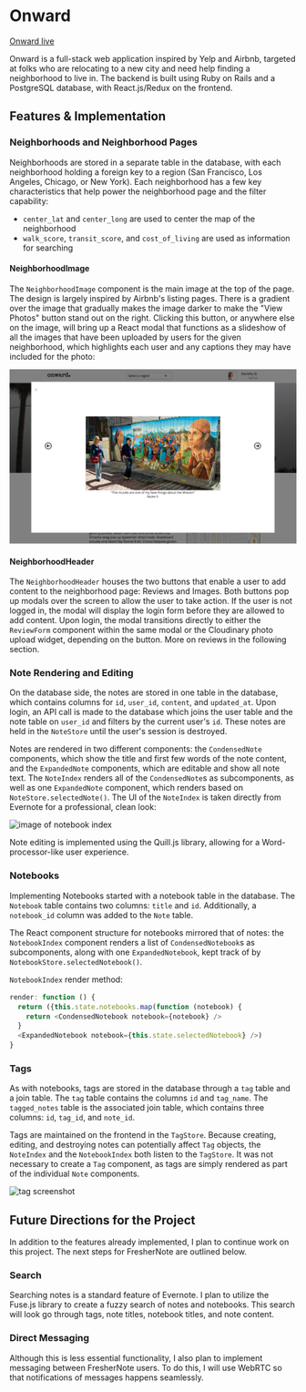 # Onward

[Onward live][heroku]

[heroku]: https://fsp-onward.herokuapp.com/#/

Onward is a full-stack web application inspired by Yelp and Airbnb, targeted at folks
who are relocating to a new city and need help finding a neighborhood to
live in.  The backend is built using Ruby on Rails and a PostgreSQL database, with React.js/Redux on the frontend.  

## Features & Implementation

### Neighborhoods and Neighborhood Pages

Neighborhoods are stored in a separate table in the database, with each neighborhood holding a foreign key to a region (San Francisco, Los Angeles, Chicago, or New York). Each neighborhood has a few key characteristics that help power the neighborhood page and the filter capability:
  + `center_lat` and `center_long` are used to center the map of the neighborhood
  + `walk_score`, `transit_score`, and `cost_of_living` are used as information for searching

#### NeighborhoodImage
The `NeighborhoodImage` component is the main image at the top of the page. The design is largely inspired by Airbnb's listing pages. There is a gradient over the image that gradually makes the image darker to make the "View Photos" button stand out on the right.  Clicking this button, or anywhere else on the image, will bring up a React modal that functions as a slideshow of all the images that have been uploaded by users for the given neighborhood, which highlights each user and any captions they may have included for the photo:

![image of image slideshow](docs/screenshots/image_slideshow.png)

#### NeighborhoodHeader
The `NeighborhoodHeader` houses the two buttons that enable a user to add content to the neighborhood page: Reviews and Images. Both buttons pop up modals over the screen to allow the user to take action.  If the user is not logged in, the modal will display the login form before they are allowed to add content.  Upon login, the modal transitions directly to either the `ReviewForm` component within the same modal or the Cloudinary photo upload widget, depending on the button.  More on reviews in the following section.

####



### Note Rendering and Editing

  On the database side, the notes are stored in one table in the database, which contains columns for `id`, `user_id`, `content`, and `updated_at`.  Upon login, an API call is made to the database which joins the user table and the note table on `user_id` and filters by the current user's `id`.  These notes are held in the `NoteStore` until the user's session is destroyed.  

  Notes are rendered in two different components: the `CondensedNote` components, which show the title and first few words of the note content, and the `ExpandedNote` components, which are editable and show all note text.  The `NoteIndex` renders all of the `CondensedNote`s as subcomponents, as well as one `ExpandedNote` component, which renders based on `NoteStore.selectedNote()`. The UI of the `NoteIndex` is taken directly from Evernote for a professional, clean look:  

![image of notebook index](wireframes/home-logged-in.jpg)

Note editing is implemented using the Quill.js library, allowing for a Word-processor-like user experience.

### Notebooks

Implementing Notebooks started with a notebook table in the database.  The `Notebook` table contains two columns: `title` and `id`.  Additionally, a `notebook_id` column was added to the `Note` table.  

The React component structure for notebooks mirrored that of notes: the `NotebookIndex` component renders a list of `CondensedNotebook`s as subcomponents, along with one `ExpandedNotebook`, kept track of by `NotebookStore.selectedNotebook()`.  

`NotebookIndex` render method:

```javascript
render: function () {
  return ({this.state.notebooks.map(function (notebook) {
    return <CondensedNotebook notebook={notebook} />
  }
  <ExpandedNotebook notebook={this.state.selectedNotebook} />)
}
```

### Tags

As with notebooks, tags are stored in the database through a `tag` table and a join table.  The `tag` table contains the columns `id` and `tag_name`.  The `tagged_notes` table is the associated join table, which contains three columns: `id`, `tag_id`, and `note_id`.  

Tags are maintained on the frontend in the `TagStore`.  Because creating, editing, and destroying notes can potentially affect `Tag` objects, the `NoteIndex` and the `NotebookIndex` both listen to the `TagStore`.  It was not necessary to create a `Tag` component, as tags are simply rendered as part of the individual `Note` components.  

![tag screenshot](wireframes/tag-search.jpg)

## Future Directions for the Project

In addition to the features already implemented, I plan to continue work on this project.  The next steps for FresherNote are outlined below.

### Search

Searching notes is a standard feature of Evernote.  I plan to utilize the Fuse.js library to create a fuzzy search of notes and notebooks.  This search will look go through tags, note titles, notebook titles, and note content.  

### Direct Messaging

Although this is less essential functionality, I also plan to implement messaging between FresherNote users.  To do this, I will use WebRTC so that notifications of messages happens seamlessly.  
